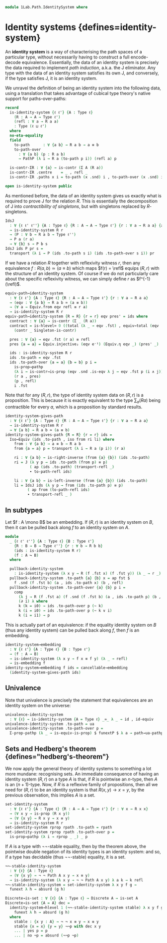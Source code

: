 <!--
```agda
open import 1Lab.Equiv.Embedding
open import 1Lab.Equiv.Fibrewise
open import 1Lab.HLevel.Retracts
open import 1Lab.Type.Sigma
open import 1Lab.Univalence
open import 1Lab.Type.Pi
open import 1Lab.HLevel
open import 1Lab.Equiv
open import 1Lab.Path
open import 1Lab.Type

open import Data.Dec.Base
```
-->

```agda
module 1Lab.Path.IdentitySystem where
```

# Identity systems {defines=identity-system}

An **identity system** is a way of characterising the path spaces of a
particular type, without necessarily having to construct a full
encode-decode equivalence. Essentially, the data of an identity system
is precisely the data required to implement _path induction_, a.k.a. the
J eliminator. Any type with the data of an identity system satisfies its
own J, and conversely, if the type satisfies J, it is an identity
system.

We unravel the definition of being an identity system into the following
data, using a translation that takes advantage of cubical type theory's
native support for paths-over-paths:

```agda
record
  is-identity-system {ℓ ℓ'} {A : Type ℓ}
    (R : A → A → Type ℓ')
    (refl : ∀ a → R a a)
    : Type (ℓ ⊔ ℓ')
  where
  no-eta-equality
  field
    to-path      : ∀ {a b} → R a b → a ≡ b
    to-path-over
      : ∀ {a b} (p : R a b)
      → PathP (λ i → R a (to-path p i)) (refl a) p

  is-contr-ΣR : ∀ {a} → is-contr (Σ A (R a))
  is-contr-ΣR .centre    = _ , refl _
  is-contr-ΣR .paths x i = to-path (x .snd) i , to-path-over (x .snd) i

open is-identity-system public
```

As mentioned before, the data of an identity system gives us exactly
what is required to prove J for the relation $R$. This is essentially
the decomposition of J into _contractibility of singletons_, but with
singletons replaced by $R$-singletons.

```agda
IdsJ
  : ∀ {ℓ ℓ' ℓ''} {A : Type ℓ} {R : A → A → Type ℓ'} {r : ∀ a → R a a} {a : A}
  → is-identity-system R r
  → (P : ∀ b → R a b → Type ℓ'')
  → P a (r a)
  → ∀ {b} s → P b s
IdsJ ids P pr s =
  transport (λ i → P (ids .to-path s i) (ids .to-path-over s i)) pr
```

<!--
```agda
IdsJ-refl
  : ∀ {ℓ ℓ' ℓ''} {A : Type ℓ} {R : A → A → Type ℓ'} {r : ∀ a → R a a} {a : A}
  → (ids : is-identity-system R r)
  → (P : ∀ b → R a b → Type ℓ'')
  → (x : P a (r a))
  → IdsJ ids P x (r a) ≡ x
IdsJ-refl {R = R} {r = r} {a = a} ids P x =
  transport (λ i → P (ids .to-path (r a) i) (ids .to-path-over (r a) i)) x ≡⟨⟩
  subst P' (λ i → ids .to-path (r a) i , ids .to-path-over (r a) i) x      ≡⟨ ap (λ e → subst P' e x) lemma ⟩
  subst P' refl x                                                          ≡⟨ transport-refl x ⟩
  x ∎
  where
    P' : Σ _ (R a) → Type _
    P' (b , r) = P b r

    lemma : Σ-pathp (ids .to-path (r a)) (ids .to-path-over (r a)) ≡ refl
    lemma = is-contr→is-set (is-contr-ΣR ids) _ _ _ _

to-path-refl-coh
  : ∀ {ℓ ℓ'} {A : Type ℓ} {R : A → A → Type ℓ'} {r : ∀ a → R a a}
  → (ids : is-identity-system R r)
  → ∀ a
  → (Σ-pathp (ids .to-path (r a)) (ids .to-path-over (r a))) ≡ refl
to-path-refl-coh {r = r} ids a =
  is-contr→is-set (is-contr-ΣR ids) _ _
    (Σ-pathp (ids .to-path (r a)) (ids .to-path-over (r a)))
    refl

to-path-refl
  : ∀ {ℓ ℓ'} {A : Type ℓ} {R : A → A → Type ℓ'} {r : ∀ a → R a a} {a : A}
  → (ids : is-identity-system R r)
  → ids .to-path (r a) ≡ refl
to-path-refl {r = r} {a = a} ids = ap (ap fst) $ to-path-refl-coh ids a

to-path-over-refl
  : ∀ {ℓ ℓ'} {A : Type ℓ} {R : A → A → Type ℓ'} {r : ∀ a → R a a} {a : A}
  → (ids : is-identity-system R r)
  → PathP (λ i → PathP (λ j → R a (to-path-refl {a = a} ids i j)) (r a) (r a))
      (ids .to-path-over (r a))
      refl
to-path-over-refl {a = a} ids = ap (ap snd) $ to-path-refl-coh ids a
```
-->

If we have a relation $R$ together with reflexivity witness $r$, then
any equivalence $f : R(a, b) \simeq (a \equiv b)$ which maps $f(r) =
\refl$ equips $(R, r)$ with the structure of an identity system. Of
course if we do not particularly care about the specific reflexivity
witness, we can simply define $r$ as $f^{-1}(\refl)$.

```agda
equiv-path→identity-system
  : ∀ {ℓ ℓ'} {A : Type ℓ} {R : A → A → Type ℓ'} {r : ∀ a → R a a}
  → (eqv : ∀ {a b} → R a b ≃ (a ≡ b))
  → (∀ a → Equiv.from eqv refl ≡ r a)
  → is-identity-system R r
equiv-path→identity-system {R = R} {r = r} eqv pres' = ids where
  contract : ∀ {a} → is-contr (Σ _ (R a))
  contract = is-hlevel≃ 0 ((total (λ _ → eqv .fst) , equiv→total (eqv .snd)))
    (contr _ Singleton-is-contr)

  pres : ∀ {a} → eqv .fst (r a) ≡ refl
  pres {a = a} = Equiv.injective₂ (eqv e⁻¹) (Equiv.η eqv _) (pres' _)

  ids : is-identity-system R r
  ids .to-path = eqv .fst
  ids .to-path-over {a = a} {b = b} p i =
    is-prop→pathp
    (λ i → is-contr→is-prop (eqv .snd .is-eqv λ j → eqv .fst p (i ∧ j)))
    (r a , pres)
    (p , refl)
    i .fst
```

Note that for any $(R, r)$, the type of identity system data on $(R, r)$
is a proposition. This is because it is exactly equivalent to the type
$\sum_a (R a)$ being contractible for every $a$, which is a proposition
by standard results.

```agda
identity-system-gives-path
  : ∀ {ℓ ℓ'} {A : Type ℓ} {R : A → A → Type ℓ'} {r : ∀ a → R a a}
  → is-identity-system R r
  → ∀ {a b} → R a b ≃ (a ≡ b)
identity-system-gives-path {R = R} {r = r} ids =
  Iso→Equiv (ids .to-path , iso from ri li) where
    from : ∀ {a b} → a ≡ b → R a b
    from {a = a} p = transport (λ i → R a (p i)) (r a)

    ri : ∀ {a b} → is-right-inverse (from {a} {b}) (ids .to-path)
    ri = J (λ y p → ids .to-path (from p) ≡ p)
           ( ap (ids .to-path) (transport-refl _)
           ∙ to-path-refl ids)

    li : ∀ {a b} → is-left-inverse (from {a} {b}) (ids .to-path)
    li = IdsJ ids (λ y p → from (ids .to-path p) ≡ p)
          ( ap from (to-path-refl ids)
          ∙ transport-refl _ )
```

## In subtypes

Let $f : A \mono B$ be an embedding. If $(R, r)$ is an identity system
on $B$, then it can be pulled back along $f$ to an identity system on
$A$.

```agda
module
  _ {ℓ ℓ' ℓ''} {A : Type ℓ} {B : Type ℓ'}
    {R : B → B → Type ℓ''} {r : ∀ b → R b b}
    (ids : is-identity-system R r)
    (f : A ↪ B)
  where

  pullback-identity-system
    : is-identity-system (λ x y → R (f .fst x) (f .fst y)) (λ _ → r _)
  pullback-identity-system .to-path {a} {b} x = ap fst $
    f .snd (f .fst b) (a , ids .to-path x) (b , refl)
  pullback-identity-system .to-path-over {a} {b} p i =
    comp
      (λ j → R (f .fst a) (f .snd (f .fst b) (a , ids .to-path p) (b , refl) i .snd (~ j)))
      (∂ i) λ where
      k (k = i0) → ids .to-path-over p (~ k)
      k (i = i0) → ids .to-path-over p (~ k ∨ i)
      k (i = i1) → p
```

This is actually part of an equivalence: if the equality identity
system on $B$ (thus any identity system) can be pulled back along $f$,
then $f$ is an embedding.

```agda
identity-system→embedding
  : ∀ {ℓ ℓ'} {A : Type ℓ} {B : Type ℓ'}
  → (f : A → B)
  → is-identity-system (λ x y → f x ≡ f y) (λ _ → refl)
  → is-embedding f
identity-system→embedding f ids = cancellable→embedding
  (identity-system-gives-path ids)
```

<!--
```agda
module
  _ {ℓ ℓ'} {A : Type ℓ}
    {R S : A → A → Type ℓ'}
    {r : ∀ a → R a a} {s : ∀ a → S a a}
    (ids : is-identity-system R r)
    (eqv : ∀ x y → R x y ≃ S x y)
    (pres : ∀ x → eqv x x .fst (r x) ≡ s x)
  where

  transfer-identity-system : is-identity-system S s
  transfer-identity-system .to-path sab = ids .to-path (Equiv.from (eqv _ _) sab)
  transfer-identity-system .to-path-over {a} {b} p i = hcomp (∂ i) λ where
    j (j = i0) → Equiv.to (eqv _ _) (ids .to-path-over (Equiv.from (eqv _ _) p) i)
    j (i = i0) → pres a j
    j (i = i1) → Equiv.ε (eqv _ _) p j
```
-->

## Univalence

Note that univalence is precisely the statement that equivalences are an
identity system on the universe:

```agda
univalence-identity-system
  : ∀ {ℓ} → is-identity-system {A = Type ℓ} _≃_ λ _ → id , id-equiv
univalence-identity-system .to-path = ua
univalence-identity-system .to-path-over p =
  Σ-prop-pathp (λ _ → is-equiv-is-prop) $ funextP $ λ a → path→ua-pathp p refl
```

<!--
```agda
Path-identity-system
  : ∀ {ℓ} {A : Type ℓ} → is-identity-system (Path A) (λ _ → refl)
Path-identity-system .to-path p = p
Path-identity-system .to-path-over p i j = p (i ∧ j)

is-identity-system-is-prop
  : ∀ {ℓ ℓ'} {A : Type ℓ} {R : A → A → Type ℓ'} {r : ∀ a → R a a}
  → is-prop (is-identity-system R r)
is-identity-system-is-prop {A = A} {R} {r} =
  retract→is-hlevel 1 from to cancel λ x y i a → is-contr-is-prop (x a) (y a) i
  where
    to : is-identity-system R r → ∀ x → is-contr (Σ A (R x))
    to ids x = is-contr-ΣR ids

    sys : ∀ (l : ∀ x → is-contr (Σ A (R x))) a b (s : R a b) (i j : I)
        → Partial (∂ i ∨ ~ j) (Σ A (R a))
    sys l a b s i j (j = i0) = l a .centre
    sys l a b s i j (i = i0) = l a .paths (a , r a) j
    sys l a b s i j (i = i1) = l a .paths (b , s) j

    from : (∀ x → is-contr (Σ A (R x))) → is-identity-system R r
    from x .to-path      {a} {b} s i = hcomp (∂ i) (sys x a b s i) .fst
    from x .to-path-over {a} {b} s i = hcomp (∂ i) (sys x a b s i) .snd

    square : ∀ (x : is-identity-system R r) a b (s : R a b)
           → Square {A = Σ A (R a)}
             (λ i → x .to-path (r a) i , x .to-path-over (r a) i)
             (λ i → x .to-path s i , x .to-path-over s i)
             (λ i → x .to-path s i , x .to-path-over s i)
             refl
    square x a b s i j = hcomp (∂ i ∨ ∂ j) λ where
      k (k = i0) → x .to-path s j , x .to-path-over s j
      k (i = i0) → x .to-path s j , x .to-path-over s j
      k (i = i1) → x .to-path s j , x .to-path-over s j
      k (j = i0) → to-path-refl-coh {R = R} {r = r} x a (~ k) i
      k (j = i1) → b , s

    sys' : ∀ (x : is-identity-system R r) a b (s : R a b) i j k
         → Partial (∂ i ∨ ∂ j ∨ ~ k) (Σ A (R a))
    sys' x a b s i j k (k = i0) = x .to-path (r a) i , x .to-path-over (r a) i
    sys' x a b s i j k (i = i0) = hfill (∂ j) k (sys (to x) a b s j)
    sys' x a b s i j k (i = i1) =
        x .to-path (x .to-path-over s (k ∨ j)) (k ∧ j)
      , x .to-path-over (x .to-path-over s (k ∨ j)) (k ∧ j)
    sys' x a b s i j k (j = i0) =
        x .to-path (r a) (k ∨ i) , x .to-path-over (r a) (k ∨ i)
    sys' x a b s i j k (j = i1) = square x a b s i k

    cancel : is-left-inverse from to
    cancel x i .to-path {a} {b} s j      = hcomp (∂ i ∨ ∂ j) (sys' x a b s i j) .fst
    cancel x i .to-path-over {a} {b} s j = hcomp (∂ i ∨ ∂ j) (sys' x a b s i j) .snd

instance
  H-Level-is-identity-system
    : ∀ {ℓ ℓ'} {A : Type ℓ} {R : A → A → Type ℓ'} {r : ∀ a → R a a} {n}
    → H-Level (is-identity-system R r) (suc n)
  H-Level-is-identity-system = prop-instance is-identity-system-is-prop

identity-system→hlevel
  : ∀ {ℓ ℓ'} {A : Type ℓ} n {R : A → A → Type ℓ'} {r : ∀ x → R x x}
  → is-identity-system R r
  → (∀ x y → is-hlevel (R x y) n)
  → is-hlevel A (suc n)
identity-system→hlevel zero ids hl x y = ids .to-path (hl _ _ .centre)
identity-system→hlevel (suc n) ids hl x y =
  is-hlevel≃ (suc n) (identity-system-gives-path ids e⁻¹) (hl x y)
```
-->

## Sets and Hedberg's theorem {defines="hedberg's-theorem"}

We now apply the general theory of identity systems to something a lot
more mundane: recognising sets. An immediate consequence of having an
identity system $(R, r)$ on a type $A$ is that, if $R$ is pointwise an
$n$-type, then $A$ is an $(n+1)$-type. Now, if $R$ is a reflexive family
of propositions, then all we need for $(R, r)$ to be an identity system
is that $R(x, y) \to x = y$, by the previous observation, this implies
$A$ is a set.

```agda
set-identity-system
  : ∀ {ℓ ℓ'} {A : Type ℓ} {R : A → A → Type ℓ'} {r : ∀ x → R x x}
  → (∀ x y → is-prop (R x y))
  → (∀ {x y} → R x y → x ≡ y)
  → is-identity-system R r
set-identity-system rprop rpath .to-path = rpath
set-identity-system rprop rpath .to-path-over p =
  is-prop→pathp (λ i → rprop _ _) _ p
```

If $A$ is a type with ¬¬-stable equality, then by the theorem above, the
pointwise double negation of its identity types is an identity system:
and so, if a type has decidable (thus ¬¬-stable) equality, it is a set.

```agda
¬¬-stable-identity-system
  : ∀ {ℓ} {A : Type ℓ}
  → (∀ {x y} → ¬ ¬ Path A x y → x ≡ y)
  → is-identity-system (λ x y → ¬ ¬ Path A x y) λ a k → k refl
¬¬-stable-identity-system = set-identity-system λ x y f g →
  funext λ h → absurd (g h)

Discrete→is-set : ∀ {ℓ} {A : Type ℓ} → Discrete A → is-set A
Discrete→is-set {A = A} dec =
  identity-system→hlevel 1 (¬¬-stable-identity-system stable) λ x y f g →
    funext λ h → absurd (g h)
  where
    stable : {x y : A} → ¬ ¬ x ≡ y → x ≡ y
    stable {x = x} {y = y} ¬¬p with dec x y
    ... | yes p = p
    ... | no ¬p = absurd (¬¬p ¬p)
```
